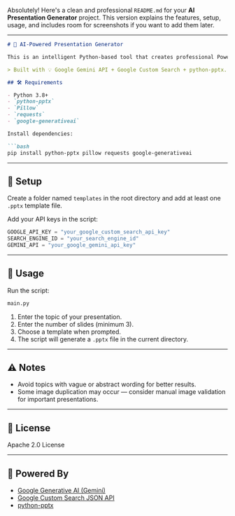 Absolutely! Here's a clean and professional `README.md` for your **AI Presentation Generator** project. This version explains the features, setup, usage, and includes room for screenshots if you want to add them later.

---

````markdown
# 🎯 AI-Powered Presentation Generator

This is an intelligent Python-based tool that creates professional PowerPoint presentations using AI. It automatically generates slide content, fetches relevant high-quality images, and builds a `.pptx` file using randomly selected templates.

> Built with 💡 Google Gemini API + Google Custom Search + python-pptx.

## 🛠️ Requirements

- Python 3.8+
- `python-pptx`
- `Pillow`
- `requests`
- `google-generativeai`

Install dependencies:

```bash
pip install python-pptx pillow requests google-generativeai
````

---

## 🔧 Setup


 Create a folder named `templates` in the root directory and add at least one `.pptx` template file.

Add your API keys in the script:

   ```python
   GOOGLE_API_KEY = "your_google_custom_search_api_key"
   SEARCH_ENGINE_ID = "your_search_engine_id"
   GEMINI_API = "your_google_gemini_api_key"
   ```

---

## 🚀 Usage

Run the script:

```bash
main.py
```

1. Enter the topic of your presentation.
2. Enter the number of slides (minimum 3).
3. Choose a template when prompted.
4. The script will generate a `.pptx` file in the current directory.

---

## ⚠️ Notes

* Avoid topics with vague or abstract wording for better results.
* Some image duplication may occur — consider manual image validation for important presentations.

---

## 📄 License

Apache 2.0 License

---

## 🤖 Powered By

* [Google Generative AI (Gemini)](https://ai.google.dev/)
* [Google Custom Search JSON API](https://developers.google.com/custom-search/v1/overview)
* [python-pptx](https://python-pptx.readthedocs.io/)

```
